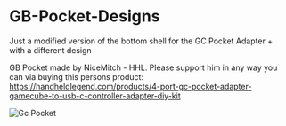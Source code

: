 # GB-Pocket-Designs
Just a modified version of the bottom shell for the GC Pocket Adapter + with a different design

GB Pocket made by NiceMitch - HHL. Please support him in any way you can via buying this persons product:
https://handheldlegend.com/products/4-port-gc-pocket-adapter-gamecube-to-usb-c-controller-adapter-diy-kit


![Gc Pocket](https://github.com/ScapeGoat43/GB-Pocket-Smash-Logo/assets/23006396/4d47258c-140d-4014-a4f0-2859090ed44c)
